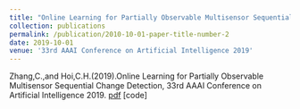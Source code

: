 ```yaml
---
title: "Online Learning for Partially Observable Multisensor Sequential Change Detection"
collection: publications
permalink: /publication/2010-10-01-paper-title-number-2
date: 2019-10-01
venue: '33rd AAAI Conference on Artificial Intelligence 2019'
---
```

Zhang,C.,and Hoi,C.H.(2019).Online Learning for Partially Observable Multisensor Sequential Change Detection, 33rd AAAI Conference on Artificial Intelligence 2019. 
[pdf](http://academicpages.github.io/files/paper2.pdf)  [code]

